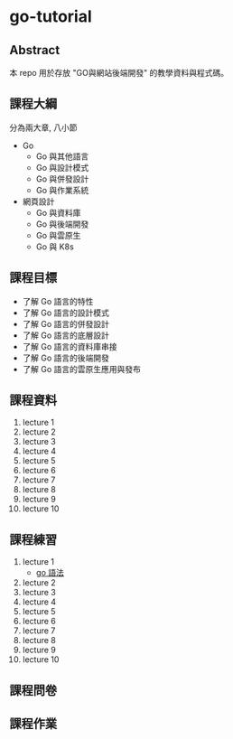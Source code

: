 # go-tutorial

## Abstract

本 repo 用於存放 "GO與網站後端開發" 的教學資料與程式碼。

## 課程大綱

分為兩大章, 八小節

- Go
    - Go 與其他語言
    - Go 與設計模式
    - Go 與併發設計
    - Go 與作業系統
- 網頁設計
    - Go 與資料庫
    - Go 與後端開發
    - Go 與雲原生
    - Go 與 K8s

## 課程目標

- 了解 Go 語言的特性
- 了解 Go 語言的設計模式
- 了解 Go 語言的併發設計
- 了解 Go 語言的底層設計
- 了解 Go 語言的資料庫串接
- 了解 Go 語言的後端開發
- 了解 Go 語言的雲原生應用與發布

## 課程資料

1. lecture 1
2. lecture 2
3. lecture 3
4. lecture 4
5. lecture 5
6. lecture 6
7. lecture 7
8. lecture 8
9. lecture 9
10. lecture 10

## 課程練習

1. lecture 1
   - [go 語法](./go-tour)
2. lecture 2
3. lecture 3
4. lecture 4
5. lecture 5
6. lecture 6
7. lecture 7
8. lecture 8
9. lecture 9
10. lecture 10

## 課程問卷

## 課程作業